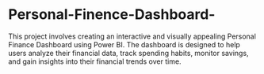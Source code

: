 # Personal-Finence-Dashboard-
This project involves creating an interactive and visually appealing Personal Finance Dashboard using Power BI. The dashboard is designed to help users analyze their financial data, track spending habits, monitor savings, and gain insights into their financial trends over time.
